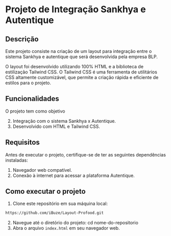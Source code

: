 # Projeto de Integração Sankhya e Autentique

## Descrição

Este projeto consiste na criação de um layout para integração entre o sistema Sankhya e autentique que será desenvolvida pela empresa BLP.

O layout foi desenvolvido utilizando 100% HTML e a biblioteca de estilização Tailwind CSS. O Tailwind CSS é uma ferramenta de utilitários CSS altamente customizável, que permite a criação rápida e eficiente de estilos para o projeto.

## Funcionalidades

O projeto tem como objetivo

2. Integração com o sistema Sankhya x Autentique.
3. Desenvolvido com HTML e Tailwind CSS.

## Requisitos

Antes de executar o projeto, certifique-se de ter as seguintes dependências instaladas:

1. Navegador web compatível.
2. Conexão à internet para acessar a plataforma Autentique.

## Como executar o projeto

1. Clone este repositório em sua máquina local:
```bash
https://github.com/iBuze/Layout-Profood.git
```
2. Navegue até o diretório do projeto:
cd nome-do-repositorio
3. Abra o arquivo `index.html` em seu navegador web.


